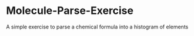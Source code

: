 # Molecule-Parse-Exercise
A simple exercise to parse a chemical formula into a histogram of elements
